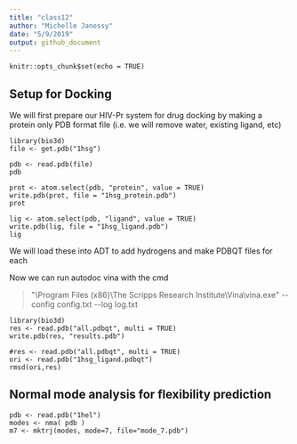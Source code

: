 ```yaml
---
title: "class12"
author: "Michelle Janossy"
date: "5/9/2019"
output: github_document
---
```


```{r setup, include=FALSE}
knitr::opts_chunk$set(echo = TRUE)
```

## Setup for Docking 

We will first prepare our HIV-Pr system for drug docking by making a protein only PDB format file (i.e. we will remove water, existing ligand, etc)

```{r}
library(bio3d)
file <- get.pdb("1hsg")
```

```{r}
pdb <- read.pdb(file)
pdb
```

```{r}
prot <- atom.select(pdb, "protein", value = TRUE)
write.pdb(prot, file = "1hsg_protein.pdb")
prot
```

```{r}
lig <- atom.select(pdb, "ligand", value = TRUE)
write.pdb(lig, file = "1hsg_ligand.pdb")
lig
```

We will load these into ADT to add hydrogens and make PDBQT files for each 

Now we can run autodoc vina with the cmd

> "\Program Files (x86)\The Scripps Research Institute\Vina\vina.exe" --
config config.txt --log log.txt

```{r}
library(bio3d)
res <- read.pdb("all.pdbqt", multi = TRUE)
write.pdb(res, "results.pdb")
```

```{r}
#res <- read.pdb("all.pdbqt", multi = TRUE)
ori <- read.pdb("1hsg_ligand.pdbqt")
rmsd(ori,res)
```

## Normal mode analysis for flexibility prediction

```{r}
pdb <- read.pdb("1hel")
modes <- nma( pdb )
m7 <- mktrj(modes, mode=7, file="mode_7.pdb")
```













